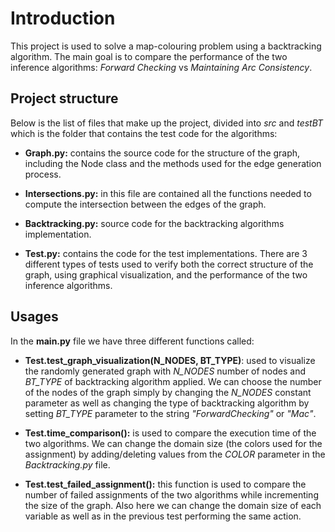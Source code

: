 # Introduction

This project is used to solve a map-colouring problem using a backtracking algorithm. 
The main goal is to compare the performance of the two inference algorithms: *Forward Checking* vs 
*Maintaining Arc Consistency*.

## Project structure

Below is the list of files that make up the project, divided into *src* and *testBT* which is the folder
that contains the test code for the algorithms:

- **Graph.py:** contains the source code for the structure of the graph, including the Node class and the methods used 
for the edge generation process.


- **Intersections.py:** in this file are contained all the functions needed to compute the intersection between the edges
of the graph. 


- **Backtracking.py:** source code for the backtracking algorithms implementation. 


- **Test.py:** contains the code for the test implementations. There are 3 different types of tests used to verify both 
the correct structure of the graph, using graphical visualization, and the performance of the two inference algorithms.


## Usages

In the **main.py** file we have three different functions called:

- **Test.test_graph_visualization(N_NODES, BT_TYPE)**: used to visualize the randomly generated graph with *N_NODES* number 
of nodes and *BT_TYPE* of backtracking algorithm applied. We can choose the number of the nodes of the graph simply by changing
the *N_NODES* constant parameter as well as changing the type of backtracking algorithm by setting *BT_TYPE* parameter to
the string *"ForwardChecking"* or *"Mac"*.


- **Test.time_comparison():** is used to compare the execution time of the two algorithms. We can change the domain size 
(the colors used for the assignment) by adding/deleting values from the *COLOR* parameter in the *Backtracking.py* file.


- **Test.test_failed_assignment():** this function is used to compare the number of failed assignments of the two algorithms
while incrementing the size of the graph. Also here we can change the domain size of each variable as well as in the previous
test performing the same action.